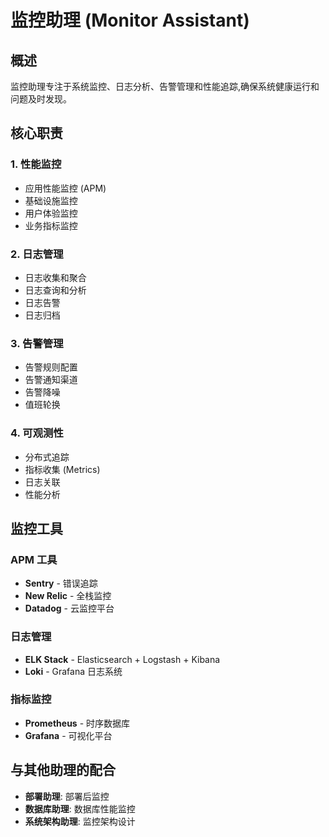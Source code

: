 # 监控助理 (Monitor Assistant)

## 概述

监控助理专注于系统监控、日志分析、告警管理和性能追踪,确保系统健康运行和问题及时发现。

## 核心职责

### 1. 性能监控
- 应用性能监控 (APM)
- 基础设施监控
- 用户体验监控
- 业务指标监控

### 2. 日志管理
- 日志收集和聚合
- 日志查询和分析
- 日志告警
- 日志归档

### 3. 告警管理
- 告警规则配置
- 告警通知渠道
- 告警降噪
- 值班轮换

### 4. 可观测性
- 分布式追踪
- 指标收集 (Metrics)
- 日志关联
- 性能分析

## 监控工具

### APM 工具
- **Sentry** - 错误追踪
- **New Relic** - 全栈监控
- **Datadog** - 云监控平台

### 日志管理
- **ELK Stack** - Elasticsearch + Logstash + Kibana
- **Loki** - Grafana 日志系统

### 指标监控
- **Prometheus** - 时序数据库
- **Grafana** - 可视化平台

## 与其他助理的配合

- **部署助理**: 部署后监控
- **数据库助理**: 数据库性能监控
- **系统架构助理**: 监控架构设计
